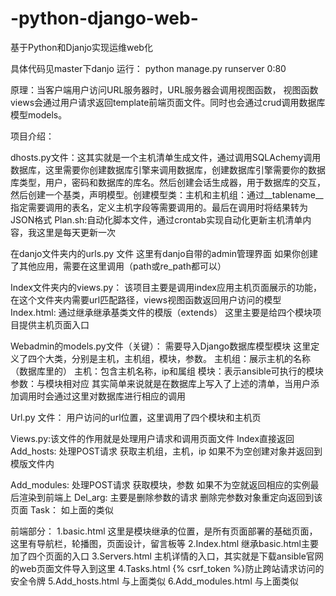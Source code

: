 # -python-django-web-

基于Python和Djanjo实现运维web化

具体代码见master下danjo
运行：
python manage.py runserver 0:80


原理：当客户端用户访问URL服务器时，URL服务器会调用视图函数，
视图函数views会通过用户请求返回template前端页面文件。同时也会通过crud调用数据库模型models。

项目介绍：

dhosts.py文件：这其实就是一个主机清单生成文件，通过调用SQLAchemy调用数据库，这里需要你创建数据库引擎来调用数据库，创建数据库引擎需要你的数据库类型，用户，密码和数据库的库名。然后创建会话生成器，用于数据库的交互，然后创建一个基类，声明模型。创建模型类：主机和主机组：通过__tablename__指定需要调用的表名，定义主机字段等需要调用的。最后在调用时将结果转为JSON格式
Plan.sh:自动化脚本文件，通过crontab实现自动化更新主机清单内容，我这里是每天更新一次

在danjo文件夹内的urls.py 文件
这里有danjo自带的admin管理界面
如果你创建了其他应用，需要在这里调用（path或re_path都可以）

Index文件夹内的views.py：
该项目主要是调用index应用主机页面展示的功能，在这个文件夹内需要url匹配路径，views视图函数返回用户访问的模型
Index.html:
通过继承继承基类文件的模版（extends）
这里主要是给四个模块项目提供主机页面入口

Webadmin的models.py文件（关键）：
需要导入Django数据库模型模块
这里定义了四个大类，分别是主机，主机组，模块，参数。
主机组：展示主机的名称（数据库里的）
主机：包含主机名称，ip和属组
模块：表示ansible可执行的模块
参数：与模块相对应
其实简单来说就是在数据库上写入了上述的清单，当用户添加调用时会通过这里对数据库进行相应的调用

Url.py 文件：
用户访问的url位置，这里调用了四个模块和主机页

Views.py:该文件的作用就是处理用户请求和调用页面文件
Index直接返回
Add_hosts:
处理POST请求
获取主机组，主机，ip
如果不为空创建对象并返回到模版文件内

Add_modules:
处理POST请求
获取模块，参数
如果不为空就返回相应的实例最后渲染到前端上
Del_arg:
主要是删除参数的请求
删除完参数对象重定向返回到该页面
Task：
如上面的类似

前端部分：
1.basic.html
这里是模块继承的位置，是所有页面部署的基础页面，这里有导航栏，轮播图，页面设计，留言板等
2.Index.html
继承basic.html主要加了四个页面的入口
3.Servers.html
主机详情的入口，其实就是下载ansible官网的web页面文件导入到这里
4.Tasks.html
{% csrf_token %}防止跨站请求访问的安全令牌
5.Add_hosts.html
与上面类似
6.Add_modules.html
与上面类似
